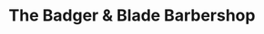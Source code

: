---
title: "The Badger & Blade Barbershop"
url: /bristol/the-badger-und-blade-barbershop/
shop: Friseur
---